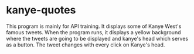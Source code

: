 # kanye-quotes
This program is mainly for API training. It displays some of Kanye West's famous tweets.
When the program runs, it displays a yellow background where the tweets are going to be displayed and kanye's head which serves as a button. The tweet changes with every click on Kanye's head.
